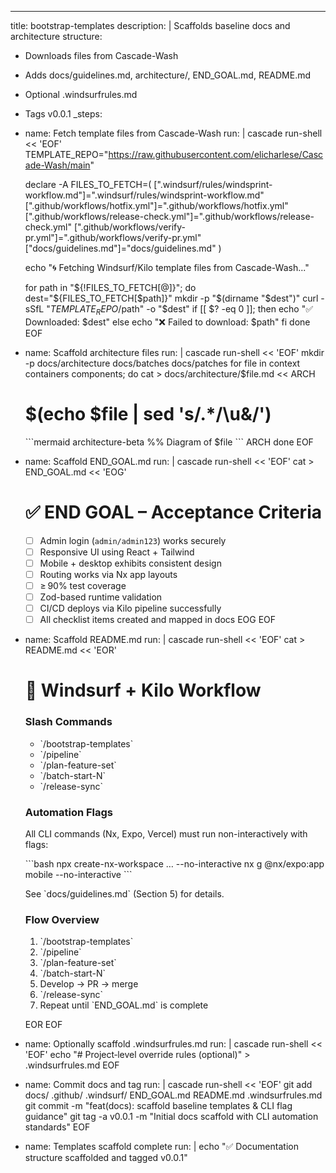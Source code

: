 ---
title: bootstrap-templates
description: |
  Scaffolds baseline docs and architecture structure:
  - Downloads files from Cascade-Wash
  - Adds docs/guidelines.md, architecture/, END_GOAL.md, README.md
  - Optional .windsurfrules.md
  - Tags v0.0.1
_steps:
  - name: Fetch template files from Cascade-Wash
    run: |
      cascade run-shell << 'EOF'
      TEMPLATE_REPO="https://raw.githubusercontent.com/elicharlese/Cascade-Wash/main"

      declare -A FILES_TO_FETCH=(
        [".windsurf/rules/windsprint-workflow.md"]=".windsurf/rules/windsprint-workflow.md"
        [".github/workflows/hotfix.yml"]=".github/workflows/hotfix.yml"
        [".github/workflows/release-check.yml"]=".github/workflows/release-check.yml"
        [".github/workflows/verify-pr.yml"]=".github/workflows/verify-pr.yml"
        ["docs/guidelines.md"]="docs/guidelines.md"
      )

      echo "🌀 Fetching Windsurf/Kilo template files from Cascade-Wash..."

      for path in "${!FILES_TO_FETCH[@]}"; do
        dest="${FILES_TO_FETCH[$path]}"
        mkdir -p "$(dirname "$dest")"
        curl -sSfL "$TEMPLATE_REPO/$path" -o "$dest"
        if [[ $? -eq 0 ]]; then
          echo "✅ Downloaded: $dest"
        else
          echo "❌ Failed to download: $path"
        fi
      done
      EOF

  - name: Scaffold architecture files
    run: |
      cascade run-shell << 'EOF'
      mkdir -p docs/architecture docs/batches docs/patches
      for file in context containers components; do
        cat > docs/architecture/$file.md << ARCH
      # $(echo $file | sed 's/.*/\u&/')

      \`\`\`mermaid
      architecture-beta
        %% Diagram of $file
      \`\`\`
      ARCH
      done
      EOF

  - name: Scaffold END_GOAL.md
    run: |
      cascade run-shell << 'EOF'
      cat > END_GOAL.md << 'EOG'
      # ✅ END GOAL – Acceptance Criteria

      - [ ] Admin login (`admin/admin123`) works securely
      - [ ] Responsive UI using React + Tailwind
      - [ ] Mobile + desktop exhibits consistent design
      - [ ] Routing works via Nx app layouts
      - [ ] ≥ 90% test coverage
      - [ ] Zod-based runtime validation
      - [ ] CI/CD deploys via Kilo pipeline successfully
      - [ ] All checklist items created and mapped in docs
      EOG
      EOF

  - name: Scaffold README.md
    run: |
      cascade run-shell << 'EOF'
      cat > README.md << 'EOR'
      # 🚀 Windsurf + Kilo Workflow

      ### Slash Commands

      - \`/bootstrap-templates\`
      - \`/pipeline\`
      - \`/plan-feature-set\`
      - \`/batch-start-N\`
      - \`/release-sync\`

      ### Automation Flags

      All CLI commands (Nx, Expo, Vercel) must run non-interactively with flags:

      \`\`\`bash
      npx create-nx-workspace … --no-interactive
      nx g @nx/expo:app mobile --no-interactive
      \`\`\`

      See \`docs/guidelines.md\` (Section 5) for details.

      ### Flow Overview

      1. \`/bootstrap-templates\`
      2. \`/pipeline\`
      3. \`/plan-feature-set\`
      4. \`/batch-start-N\`
      5. Develop → PR → merge
      6. \`/release-sync\`
      7. Repeat until \`END_GOAL.md\` is complete

      EOR
      EOF

  - name: Optionally scaffold .windsurfrules.md
    run: |
      cascade run-shell << 'EOF'
      echo "# Project‑level override rules (optional)" > .windsurfrules.md
      EOF

  - name: Commit docs and tag
    run: |
      cascade run-shell << 'EOF'
      git add docs/ .github/ .windsurf/ END_GOAL.md README.md .windsurfrules.md
      git commit -m "feat(docs): scaffold baseline templates & CLI flag guidance"
      git tag -a v0.0.1 -m "Initial docs scaffold with CLI automation standards"
      EOF

  - name: Templates scaffold complete
    run: |
      echo "✅ Documentation structure scaffolded and tagged v0.0.1"
